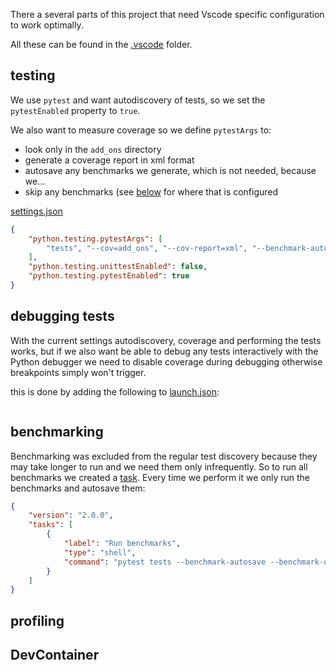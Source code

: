 There a several parts of this project that need Vscode specific configuration to work optimally.

All these can be found in the [.vscode](/.vscode) folder.

## testing

We use `pytest` and want autodiscovery of tests, so we set the `pytestEnabled` property to `true`.

We also want to measure coverage so we define `pytestArgs` to:
- look only in the `add_ons` directory
- generate a coverage report in xml format
- autosave any benchmarks we generate, which is not needed, because we...
- skip any benchmarks (see [below](#benchmarking) for where that is configured
 
[settings.json](/.vscode/settings.json)
```json
{
    "python.testing.pytestArgs": [
        "tests", "--cov=add_ons", "--cov-report=xml", "--benchmark-autosave", "--benchmark-skip"
    ],
    "python.testing.unittestEnabled": false,
    "python.testing.pytestEnabled": true
}
```

## debugging tests

With the current settings autodiscovery, coverage and performing the tests works, 
but if we also want be able to debug any tests interactively with the Python debugger
we need to disable coverage during debugging otherwise breakpoints simply won't trigger.

this is done by adding the following to [launch.json](/.vscode/launch.json):

```json

```

## benchmarking

Benchmarking was excluded from the regular test discovery because they may take longer to run and we need them
only infrequently. So to run all benchmarks we created a [task](/.vscode/tasks.json). Every time we perform it
we only run the benchmarks and autosave them:


```json
{
    "version": "2.0.0",
    "tasks": [
        {
            "label": "Run benchmarks",
            "type": "shell",
            "command": "pytest tests --benchmark-autosave --benchmark-only "
        }
    ]
}
```

## profiling

## DevContainer
